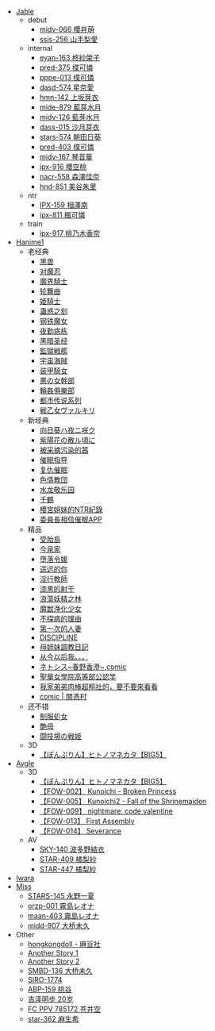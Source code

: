 - [Jable](https://jable.tv/)
  - debut
    - [midv-066 櫻井萌](https://jable.tv/videos/midv-066/)
    - [ssis-256 山手梨愛](https://jable.tv/videos/ssis-256/)
  - internal
    - [eyan-163 柊紗榮子](https://jable.tv/videos/eyan-163/)
    - [pred-375 楪可憐](https://jable.tv/videos/pred-375/)
    - [pppe-013 楪可憐](https://jable.tv/videos/pppe-013/)
    - [dasd-574 星奈愛](https://jable.tv/videos/dasd-574/)
    - [hmn-142 上坂芽衣](https://jable.tv/videos/hmn-142/)
    - [mide-879 藍芽水月](https://jable.tv/videos/mide-879/)
    - [midv-126 藍芽水月](https://jable.tv/videos/midv-126/)
    - [dass-015 沙月芽衣](https://jable.tv/videos/dass-015/)
    - [stars-574 朝田日葵](https://jable.tv/videos/stars-574/)
    - [pred-403 楪可憐](https://jable.tv/videos/pred-403/)
    - [midv-167 琴音華](https://jable.tv/videos/midv-167/)
    - [ipx-916 櫻空桃](https://jable.tv/videos/ipx-916/)
    - [nacr-558 森澤佳奈](https://jable.tv/videos/nacr-558/)
    - [hnd-851 美谷朱里](https://jable.tv/videos/hnd-851/)
  - ntr
    - [IPX-159 相澤南](https://jable.tv/videos/ipx-159-c/)
    - [ipx-811 楓可憐](https://jable.tv/videos/ipx-811/)
  - train
    - [ipx-917 桃乃木香奈](https://jable.tv/videos/ipx-917/)
- [Hanime1](https://hanime1.me/)
  - 老经典
    - [黑兽](https://hanime1.me/watch?v=17763)
    - [对魔忍](https://hanime1.me/watch?v=23068)
    - [魔界騎士](https://hanime1.me/watch?v=22917)
    - [轮舞曲](https://hanime1.me/watch?v=21494)
    - [姫騎士](https://hanime1.me/watch?v=23056)
    - [蛊惑之刻](https://hanime1.me/watch?v=22351)
    - [钢铁魔女](https://hanime1.me/watch?v=22840)
    - [夜勤病栋](https://hanime1.me/watch?v=22194)
    - [黑暗圣经](https://hanime1.me/watch?v=24908)
    - [監獄戦艦](https://hanime1.me/watch?v=23523)
    - [宇宙海賊](https://hanime1.me/watch?v=22545)
    - [装甲騎女](https://hanime1.me/watch?v=24917)
    - [悪の女幹部](https://hanime1.me/watch?v=22428)
    - [輪姦俱樂部](https://hanime1.me/watch?v=22597)
    - [都市传说系列](https://hanime1.me/watch?v=23421)
    - [戦乙女ヴァルキリ](https://hanime1.me/watch?v=23004)
  - 新经典
    - [向日葵ハ夜ニ咲ク](https://hanime1.me/watch?v=19695)
    - [紫陽花の散ル頃に](https://hanime1.me/watch?v=19694)
    - [被采摘污染的茜](https://hanime1.me/watch?v=38088)
    - [催眠指导](https://hanime1.me/watch?v=16691)
    - [复仇催眠](https://hanime1.me/watch?v=21767)
    - [色情教団](https://hanime1.me/watch?v=12054)
    - [水龙敬乐园](https://hanime1.me/watch?v=13007)
    - [千鶴](https://hanime1.me/watch?v=37479)
    - [櫻宮姐妹的NTR紀錄](https://hanime1.me/watch?v=12445)
    - [委員長相信催眠APP](https://hanime1.me/watch?v=38912)
  - 精品
    - [受胎島](https://hanime1.me/watch?v=21762)
    - [今泉家](https://hanime1.me/watch?v=37220)
    - [墮落令媛](https://hanime1.me/watch?v=13477)
    - [遥远的你](https://hanime1.me/watch?v=26601)
    - [淫行教師](https://hanime1.me/watch?v=38184)
    - [漆黑的射干](https://hanime1.me/watch?v=13491)
    - [浪蕩妖精之林](https://hanime1.me/watch?v=6825)
    - [魔獣浄化少女](https://hanime1.me/watch?v=13765)
    - [不探病的理由](https://hanime1.me/watch?v=22510)
    - [第一次的人妻](https://hanime1.me/watch?v=12245)
    - [DISCIPLINE](https://hanime1.me/watch?v=22791)
    - [母姉妹調教日記](https://hanime1.me/watch?v=14532)
    - [从今以后我。。。](https://hanime1.me/watch?v=13568)
    - [ネトシス~春野香澄~](https://hanime1.me/watch?v=30631),[comic](https://hanime1.me/comic/27831)
    - [聖華女學院高等部公認竿](https://hanime1.me/watch?v=38664)
    - [我家弟弟肉棒超粗壯的，要不要來看看](https://hanime1.me/watch?v=27434)
    - [comic | 闇憑村](https://hanime1.me/comic/30909)
  - 还不错
    - [制服処女](https://hanime1.me/watch?v=25095)
    - [艶母](https://hanime1.me/watch?v=22449)
    - [闘技場の戦姫](https://hanime1.me/watch?v=13767)
  - 3D
    - [【ぽんぷりん】ヒトノマネカタ【BIG5】](https://hanime1.me/watch?v=37673)
- [Avgle](https://avgle.com/)
  - 3D
    - [【ぽんぷりん】ヒトノマネカタ【BIG5】](https://avgle.com/video/lLf5b5Ovl5l/%E3%81%BD%E3%82%93%E3%81%B7%E3%82%8A%E3%82%93-%E3%83%92%E3%83%88%E3%83%8E%E3%83%9E%E3%83%8D%E3%82%AB%E3%82%BF)
    - [【FOW-002】 Kunoichi - Broken Princess](https://avgle.com/video/T98PnPU95PT/fow-002-kunoichi-broken-princess-720p-mp4)
    - [【FOW-005】 Kunoichi2 - Fall of the Shrinemaiden](https://avgle.com/video/0U3UaUuexU0/fow-005-kunoichi-2-fall-of-the-shrinemaiden-720p)
    - [【FOW-009】 nightmare: code valentine](https://avgle.com/video/0R3U1UZO5UU/fow-009-nightmare-code-valentine)
    - [【FOW-013】 First Assembly](https://avgle.com/video/NnDT7TlAOTN/fow-013-first-ass-embly)
    - [【FOW-014】 Severance](https://avgle.com/video/1Tdodo5sqo1/fow-014-severance)
  - AV
    - [SKY-140 波多野結衣](https://avgle.com/video/nUTUOUYEOUU/sky-140-sky-angel-vol-93-%E6%B3%A2%E5%A4%9A%E9%87%8E%E7%B5%90%E8%A1%A3)
    - [STAR-409 橘梨紗](https://avgle.com/video/MHwvHvN7bvY/%E7%A0%B4%E5%A3%8A%E7%89%88-star-409-%E6%A9%98%E6%A2%A8%E7%B4%97-av-debut)
    - [STAR-447 橘梨紗](https://avgle.com/video/ImVmVm6zsmv/%E6%A9%98%E6%A2%A8%E7%B4%97-star-447)
- [Iwara](https://ecchi.iwara.tv/)
- [Miss](https://missav.com/)
  - [STARS-145 永野一夏](https://missav.com/cn/stars-145)
  - [orzp-001 霧島レオナ](https://missav.com/cn/orzp-001)
  - [maan-403 霧島レオナ](https://missav.com/ja/maan-403)
  - [midd-907 大桥未久](https://missav.com/en/midd-907)
- Other
  - [hongkongdoll - 麻豆社](https://madou.club/category/hongkongdoll)
  - [Another Story 1](https://www.javbangers.com/video/108028/another-story-1)
  - [Another Story 2](https://www.javbangers.com/video/108029/another-story-2)
  - [SMBD-136 大桥未久](https://www.38dmitaotun.com/videos/2733/smbd-136-best/)
  - [SIRO-1774](https://theav.xyz/video/22661)
  - [ABP-159 桃谷](https://www.tktube.com/videos/37908/abp-159-1202/)
  - [吉泽明步 20岁](https://www.jiav.xyz/875951.html)
  - [FC PPV 785172 苍井空](https://bbyb.buzz/video/37/2020-05-08/83543.html)
  - [star-362 麻生希](https://www3.bestjavporn.com/video/star-362-japanese-porn-movies-nozomi-aso-av-debut/)
